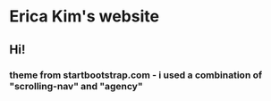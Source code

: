 # Erica Kim's website
## Hi!

### theme from startbootstrap.com - i used a combination of "scrolling-nav" and "agency"